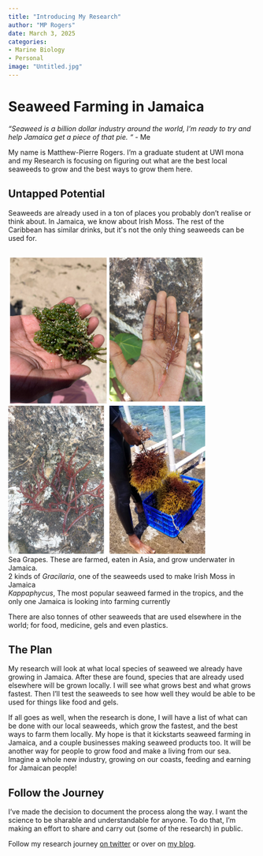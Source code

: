 ```yaml
---
title: "Introducing My Research"
author: "MP Rogers"
date: March 3, 2025
categories: 
- Marine Biology
- Personal
image: "Untitled.jpg"
---
```


# Seaweed Farming in Jamaica

*“Seaweed is a billion dollar industry around the world, I’m ready to try and help Jamaica get a piece of that pie. “ -* Me

My name is Matthew-Pierre Rogers. I’m a graduate student at UWI mona and my Research is focusing on figuring out what are the best local seaweeds to grow and the best ways to grow them here.

## Untapped Potential

Seaweeds are already used in a ton of places you probably don’t realise or think about. In Jamaica, we know about Irish Moss. The rest of the Caribbean has similar drinks, but it's not the only thing seaweeds can be used for.

\
![Sea grapes, Eaten and farmed in Asia, grow underwater in Jamaica. 2 kinds of gracilaria, a seaweed used to make Irish Moss in Jamaica. And Kappaphycus, the most popular farmed seaweed in the tropics and the only one Jamaica is working on Farming Currently](Untitled.png)\
Sea Grapes. These are farmed, eaten in Asia, and grow underwater in Jamaica.\
2 kinds of *Gracilaria*, one of the seaweeds used to make Irish Moss in Jamaica\
*Kappaphycus*, The most popular seaweed farmed in the tropics, and the only one Jamaica is looking into farming currently

There are also tonnes of other seaweeds that are used elsewhere in the world; for food, medicine, gels and even plastics.

## The Plan

My research will look at what local species of seaweed we already have growing in Jamaica. After these are found, species that are already used elsewhere will be grown locally. I will see what grows best and what grows fastest. Then I’ll test the seaweeds to see how well they would be able to be used for things like food and gels.

If all goes as well, when the research is done, I will have a list of what can be done with our local seaweeds, which grow the fastest, and the best ways to farm them locally. My hope is that it kickstarts seaweed farming in Jamaica, and a couple businesses making seaweed products too. It will be another way for people to grow food and make a living from our sea. Imagine a whole new industry, growing on our coasts, feeding and earning for Jamaican people!

## Follow the Journey

I’ve made the decision to document the process along the way. I want the science to be sharable and understandable for anyone. To do that, I’m making an effort to share and carry out (some of the research) in public.

Follow my research journey [on twitter](https://x.com/Rogers_M_P) or over on [my blog](https://mparogers.com/).
